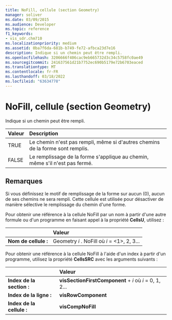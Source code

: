 ```yaml
---
title: NoFill, cellule (section Geometry)
manager: soliver
ms.date: 03/09/2015
ms.audience: Developer
ms.topic: reference
f1_keywords:
- vis_sdr.chm710
ms.localizationpriority: medium
ms.assetid: 0ba7f6da-681b-b749-fe72-afbca23d7e16
description: Indique si un chemin peut être rempli.
ms.openlocfilehash: 3206666f406cac9eb665732d3c34c5758fc0ae49
ms.sourcegitcommit: 241637561d21b7752ec690b5179e72b6703eaced
ms.translationtype: MT
ms.contentlocale: fr-FR
ms.lasthandoff: 03/18/2022
ms.locfileid: "63634778"
---
```

# <a name="nofill-cell-geometry-section"></a>NoFill, cellule (section Geometry)

Indique si un chemin peut être rempli.
  
|**Valeur**|**Description**|
|:-----|:-----|
| TRUE  <br/> | Le chemin n'est pas rempli, même si d'autres chemins de la forme sont remplis. |
| FALSE  <br/> | Le remplissage de la forme s'applique au chemin, même s'il n'est pas fermé. |
   
## <a name="remarks"></a>Remarques

Si vous définissez le motif de remplissage de la forme sur aucun (0), aucun de ses chemins ne sera rempli. Cette cellule est utilisée pour désactiver de manière sélective le remplissage du chemin d'une forme.
  
Pour obtenir une référence à la cellule NoFill par un nom à partir d'une autre formule ou d'un programme en faisant appel à la propriété **CellsU**, utilisez : 
  
||Valeur |
|:-----|:-----|
| **Nom de cellule :**  <br/> | Geometry  *i*  . NoFill où  *i*  = <1>, 2, 3... |
   
Pour obtenir une référence à la cellule NoFill à l'aide d'un index à partir d'un programme, utilisez la propriété **CellsSRC** avec les arguments suivants : 
  
||Valeur |
|:-----|:-----|
| **Index de la section :**  <br/> |**visSectionFirstComponent** +   *i* où *i* = 0, 1, 2... |
| **Index de la ligne :**  <br/> |**visRowComponent** <br/> |
| **Index de la cellule :**  <br/> |**visCompNoFill** <br/> |
   

